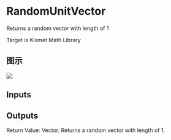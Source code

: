 # RandomUnitVector

Returns a random vector with length of 1

Target is Kismet Math Library

## 图示

![]($-20221218-19540069.png)

## Inputs

## Outputs

Return Value: Vector. Returns a random vector with length of 1.


